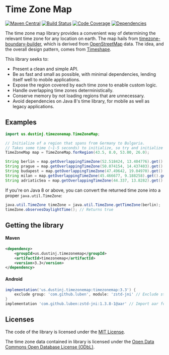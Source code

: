 # Time Zone Map
[![Maven Central](https://maven-badges.herokuapp.com/maven-central/us.dustinj.timezonemap/timezonemap/badge.svg)](https://maven-badges.herokuapp.com/maven-central/us.dustinj.timezonemap/timezonemap)
[![Build Status](https://travis-ci.com/dustin-johnson/timezonemap.svg?branch=master)](https://travis-ci.com/dustin-johnson/timezonemap)
[![Code Coverage](https://img.shields.io/codecov/c/github/dustin-johnson/timezonemap/master.svg)](https://codecov.io/gh/dustin-johnson/timezonemap/branch/master)
[![Dependencies](https://img.shields.io/librariesio/github/dustin-johnson/timezonemap.svg)](https://libraries.io/github/dustin-johnson/timezonemap)

The time zone map library provides a convenient way of determining the relevant time zone for any location on earth.
The map hails from [timezone-boundary-builder](https://github.com/evansiroky/timezone-boundary-builder), 
which is derived from [OpenStreetMap](https://www.openstreetmap.org/) data. The idea, and the overall design pattern, 
comes from [Timeshape](https://github.com/RomanIakovlev/timeshape).

This library seeks to:
* Present a clean and simple API.
* Be as fast and small as possible, with minimal dependencies, lending itself well to mobile applications.
* Expose the region covered by each time zone to enable custom logic.
* Handle overlapping time zones deterministically.
* Conserve memory by not loading regions that are unnecessary.
* Avoid dependencies on Java 8's time library, for mobile as well as legacy applications.

## Examples
```java
import us.dustinj.timezonemap.TimeZoneMap;

// Initialize of a region that spans from Germany to Bulgaria.
// Takes some time (~1-5 seconds) to initialize, so try and initialize only once and keep it.
TimeZoneMap map = TimeZoneMap.forRegion(43.5, 8.0, 53.00, 26.0);

String berlin = map.getOverlappingTimeZone(52.518424, 13.404776).get().getZoneId(); // Returns "Europe/Berlin"
String prague = map.getOverlappingTimeZone(50.074154, 14.437403).get().getZoneId(); // Returns "Europe/Prague"
String budapest = map.getOverlappingTimeZone(47.49642, 19.04970).get().getZoneId(); // Returns "Europe/Budapest"
String milan = map.getOverlappingTimeZone(45.466677, 9.188258).get().getZoneId();   // Returns "Europe/Rome"
String adriaticSea = map.getOverlappingTimeZone(44.337, 13.8282).get().getZoneId(); // Returns "Etc/GMT-1"
```

If you're on Java 8 or above, you can convert the returned time zone into a proper `java.util.TimeZone`:
```java
java.util.TimeZone timeZone = java.util.TimeZone.getTimeZone(berlin);
timeZone.observesDaylightTime(); // Returns true
```

## Getting the library
#### Maven
```xml
<dependency>
    <groupId>us.dustinj.timezonemap</groupId>
    <artifactId>timezonemap</artifactId>
    <version>3.3</version>
</dependency>
```

#### Android
```gradle
implementation('us.dustinj.timezonemap:timezonemap:3.3') {
    exclude group: 'com.github.luben', module: 'zstd-jni' // Exclude standard compression library
}
implementation 'com.github.luben:zstd-jni:1.3.8-1@aar' // Import aar for native component compilation
```

## Licenses
The code of the library is licensed under the [MIT License](https://opensource.org/licenses/MIT).

The time zone data contained in library is licensed under the [Open Data Commons Open Database License (ODbL)](http://opendatacommons.org/licenses/odbl/).